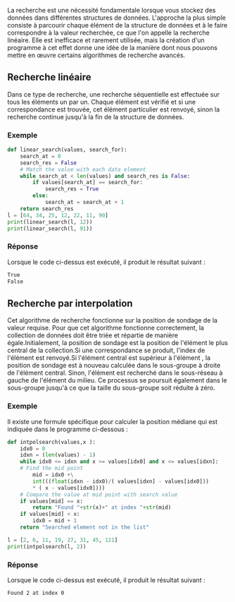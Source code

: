 La recherche est une nécessité fondamentale lorsque vous stockez des données dans différentes structures de données. L'approche la plus simple consiste à parcourir chaque élément de la structure de données et à le faire correspondre à la valeur recherchée, ce que l'on appelle la recherche linéaire. Elle est inefficace et rarement utilisée, mais la création d'un programme à cet effet donne une idée de la manière dont nous pouvons mettre en œuvre certains algorithmes de recherche avancés.

## Recherche linéaire

Dans ce type de recherche, une recherche séquentielle est effectuée sur tous les éléments un par un. Chaque élément est vérifié et si une correspondance est trouvée, cet élément particulier est renvoyé, sinon la recherche continue jusqu'à la fin de la structure de données.

### Exemple

```python
def linear_search(values, search_for):
    search_at = 0
    search_res = False
    # Match the value with each data element	
    while search_at < len(values) and search_res is False:
        if values[search_at] == search_for:
            search_res = True
        else:
            search_at = search_at + 1
    return search_res
l = [64, 34, 25, 12, 22, 11, 90]
print(linear_search(l, 12))
print(linear_search(l, 91))
```

### Réponse

Lorsque le code ci-dessus est exécuté, il produit le résultat suivant :

```bash
True
False
```

## Recherche par interpolation

Cet algorithme de recherche fonctionne sur la position de sondage de la valeur requise. Pour que cet algorithme fonctionne correctement, la collection de données doit être triée et répartie de manière égale.Initialement, la position de sondage est la position de l'élément le plus central de la collection.Si une correspondance se produit, l'index de l'élément est renvoyé.Si l'élément central est supérieur à l'élément , la position de sondage est à nouveau calculée dans le sous-groupe à droite de l'élément central. Sinon, l'élément est recherché dans le sous-réseau à gauche de l'élément du milieu. Ce processus se poursuit également dans le sous-groupe jusqu'à ce que la taille du sous-groupe soit réduite à zéro.

### Exemple

Il existe une formule spécifique pour calculer la position médiane qui est indiquée dans le programme ci-dessous :

```python
def intpolsearch(values,x ):
    idx0 = 0
    idxn = (len(values) - 1)
    while idx0 <= idxn and x >= values[idx0] and x <= values[idxn]:
    # Find the mid point
        mid = idx0 +\
        int(((float(idxn - idx0)/( values[idxn] - values[idx0]))
        * ( x - values[idx0])))
    # Compare the value at mid point with search value 
    if values[mid] == x:
        return "Found "+str(x)+" at index "+str(mid)
    if values[mid] < x:
        idx0 = mid + 1
    return "Searched element not in the list"

l = [2, 6, 11, 19, 27, 31, 45, 121]
print(intpolsearch(l, 2))
```

### Réponse

Lorsque le code ci-dessus est exécuté, il produit le résultat suivant :

```bash
Found 2 at index 0
```